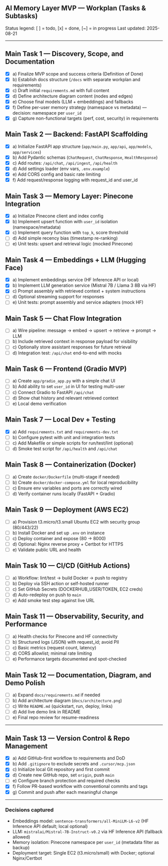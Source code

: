 ## AI Memory Layer MVP — Workplan (Tasks & Subtasks)

Status legend: [ ] = todo, [x] = done, [~] = in progress
Last updated: 2025-08-21

---

## Main Task 1 — Discovery, Scope, and Documentation
- [x] a) Finalize MVP scope and success criteria (Definition of Done)
- [x] b) Establish docs structure (`/docs` with separate workplan and requirements)
- [x] c) Draft initial `requirements.md` with full content
- [x] d) Define architecture diagram content (nodes and edges)
- [x] e) Choose final models (LLM + embeddings) and fallbacks
- [x] f) Define per-user memory strategy (namespace vs metadata) — decision: namespace per `user_id`
- [x] g) Capture non-functional targets (perf, cost, security) in requirements

## Main Task 2 — Backend: FastAPI Scaffolding
- [x] a) Initialize FastAPI app structure (`app/main.py`, `app/api`, `app/models`, `app/services`)
- [x] b) Add Pydantic schemas (`ChatRequest`, `ChatResponse`, `HealthResponse`)
- [x] c) Add routes: `/api/chat`, `/api/ingest`, `/api/health`
- [x] d) Add settings loader (env vars, `.env.example`)
- [x] e) Add CORS config and basic rate limiting
- [x] f) Add request/response logging with request_id and user_id

## Main Task 3 — Memory Layer: Pinecone Integration
- [x] a) Initialize Pinecone client and index config
- [x] b) Implement upsert function with `user_id` isolation (namespace/metadata)
- [x] c) Implement query function with `top_k`, score threshold
- [ ] d) Add simple recency bias (timestamp re-ranking)
- [ ] e) Unit tests: upsert and retrieval logic (mocked Pinecone)

## Main Task 4 — Embeddings + LLM (Hugging Face)
- [x] a) Implement embeddings service (HF Inference API or local)
- [x] b) Implement LLM generation service (Mistral 7B / Llama 3 8B via HF)
- [x] c) Prompt assembly with retrieved context + system instructions
- [ ] d) Optional streaming support for responses
- [ ] e) Unit tests: prompt assembly and service adapters (mock HF)

## Main Task 5 — Chat Flow Integration
- [ ] a) Wire pipeline: message → embed → upsert → retrieve → prompt → LLM
- [ ] b) Include retrieved context in response payload for visibility
- [ ] c) Optionally store assistant responses for future retrieval
- [ ] d) Integration test: `/api/chat` end-to-end with mocks

## Main Task 6 — Frontend (Gradio MVP)
- [ ] a) Create `app/gradio_app.py` with a simple chat UI
- [ ] b) Add ability to set `user_id` in UI for testing multi-user
- [ ] c) Connect Gradio to FastAPI `/api/chat`
- [ ] d) Show chat history and relevant retrieved context
- [ ] e) Local demo verification

## Main Task 7 — Local Dev + Testing
- [x] a) Add `requirements.txt` and `requirements-dev.txt`
- [ ] b) Configure pytest with unit and integration tests
- [ ] c) Add Makefile or simple scripts for run/test/lint (optional)
- [ ] d) Smoke test script for `/api/health` and `/api/chat`

## Main Task 8 — Containerization (Docker)
- [ ] a) Create `docker/Dockerfile` (multi-stage if needed)
- [ ] b) Create `docker/docker-compose.yml` for local reproducibility
- [ ] c) Ensure env variables and ports are correctly wired
- [ ] d) Verify container runs locally (FastAPI + Gradio)

## Main Task 9 — Deployment (AWS EC2)
- [ ] a) Provision t3.micro/t3.small Ubuntu EC2 with security group (80/443/22)
- [ ] b) Install Docker and set up `.env` on instance
- [ ] c) Deploy container and expose (80 → 8000)
- [ ] d) Optional: Nginx reverse proxy + Certbot for HTTPS
- [ ] e) Validate public URL and health

## Main Task 10 — CI/CD (GitHub Actions)
- [ ] a) Workflow: lint/test → build Docker → push to registry
- [ ] b) Deploy via SSH action or self-hosted runner
- [ ] c) Set GitHub Secrets (DOCKERHUB_USER/TOKEN, EC2 creds)
- [ ] d) Auto-redeploy on push to `main`
- [ ] e) Add smoke test step against live URL

## Main Task 11 — Observability, Security, and Performance
- [ ] a) Health checks for Pinecone and HF connectivity
- [ ] b) Structured logs (JSON) with request_id; avoid PII
- [ ] c) Basic metrics (request count, latency)
- [ ] d) CORS allowlist; minimal rate limiting
- [ ] e) Performance targets documented and spot-checked

## Main Task 12 — Documentation, Diagram, and Demo Polish
- [ ] a) Expand `docs/requirements.md` if needed
- [ ] b) Add architecture diagram (`docs/architecture.png`)
- [ ] c) Write `README.md` (quickstart, run, deploy, links)
- [ ] d) Add live demo link in README
- [ ] e) Final repo review for resume-readiness

---

## Main Task 13 — Version Control & Repo Management
- [x] a) Add GitHub-first workflow to requirements and DoD
- [x] b) Add `.gitignore` to exclude secrets and `.cursor/mcp.json`
- [x] c) Initialize local Git repository and first commit
- [x] d) Create new GitHub repo, set `origin`, push `main`
- [ ] e) Configure branch protection and required checks
- [x] f) Follow PR-based workflow with conventional commits and tags
- [x] g) Commit and push after each meaningful change

---

### Decisions captured
- Embeddings model: `sentence-transformers/all-MiniLM-L6-v2` (HF Inference API default; local optional)
- LLM: `mistralai/Mistral-7B-Instruct-v0.2` via HF Inference API (fallback allowed)
- Memory isolation: Pinecone namespace per `user_id` (metadata filter as backup)
- Deployment target: Single EC2 (t3.micro/small) with Docker; optional Nginx/Certbot


